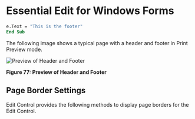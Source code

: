 <!--
source: image
domain: syncfusion-sdk
task: pdf-ocr-to-markdown
language: en (keep original; do not translate)
source_filename: page_233.jpeg
document_name: edit
page_number: 233
page_id: edit#page_233
product: Syncfusion Winforms
version: 11.4.0.26
timestamp: 2025-08-09T05:08:47Z
fidelity: lossless
-->

# Essential Edit for Windows Forms

```vb
e.Text = "This is the footer"
End Sub
```

The following image shows a typical page with a header and footer in Print Preview mode.

![Preview of Header and Footer](image.png)

**Figure 77: Preview of Header and Footer**

## Page Border Settings

Edit Control provides the following methods to display page borders for the Edit Control.